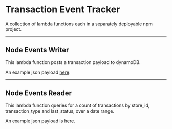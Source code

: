 # Transaction Event Tracker
A collection of lambda functions each in a separately deployable npm project.

---

## Node Events Writer
This lambda function posts a transaction payload to dynamoDB.

An example json payload [here](https://raw.githubusercontent.com/arv25/transaction-events/master/node-events-writer/event.json).

---

## Node Events Reader
This lambda function queries for a count of transactions by store\_id, transaction\_type and last\_status, over a date range.

An example json payload is [here](https://raw.githubusercontent.com/arv25/transaction-events/master/node-events-reader/event.json).
